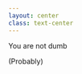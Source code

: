 ```yaml
---
layout: center
class: text-center
---
```


<span class="text-6xl">You are not dumb</span>

<v-click>

(Probably)

</v-click>